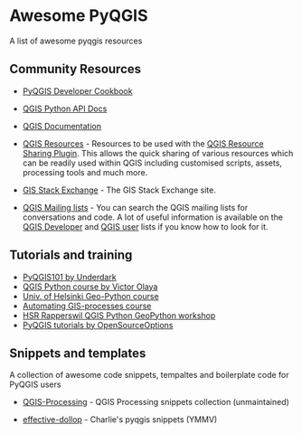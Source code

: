 # Awesome PyQGIS

A list of awesome pyqgis resources

## Community Resources

* [PyQGIS Developer Cookbook](https://docs.qgis.org/3.10/en/docs/pyqgis_developer_cookbook/index.html)

* [QGIS Python API Docs](https://qgis.org/pyqgis/3.0/)

* [QGIS Documentation](https://docs.qgis.org/3.10/en/docs/)

* [QGIS Resources](https://github.com/qgis/QGIS-Resources) - Resources to be used with the [QGIS Resource Sharing Plugin](http://qgis-contribution.github.io/QGIS-ResourceSharing/). This allows the quick sharing of various resources which can be readily used within QGIS including customised scripts, assets, processing tools and much more.

* [GIS Stack Exchange](https://gis.stackexchange.com) - The GIS Stack Exchange site.

* [QGIS Mailing lists](http://osgeo-org.1560.x6.nabble.com) - You can search the QGIS mailing lists for conversations and code. A lot of useful information is available on the [QGIS Developer](http://osgeo-org.1560.x6.nabble.com/QGIS-Developer-f4099106.html) and [QGIS user](http://osgeo-org.1560.x6.nabble.com/QGIS-User-f4125267.html) lists if you know how to look for it.

## Tutorials and training

* [PyQGIS101 by Underdark](https://anitagraser.com/pyqgis-101-introduction-to-qgis-python-programming-for-non-programmers/)
* [QGIS Python course by Victor Olaya](https://github.com/volaya/qgis-python-course)
* [Univ. of Helsinki Geo-Python course](https://geo-python.github.io/)
* [Automating GIS-processes course](https://automating-gis-processes.github.io/site/)
* [HSR Rapperswil QGIS Python GeoPython workshop](https://github.com/geometalab/GeoPythonConf2018-QGIS-Processing-Workshop)
* [PyQGIS tutorials by OpenSourceOptions](https://opensourceoptions.com/python/pyqgis_001_loadingrasters.html)

## Snippets and templates

A collection of awesome code snippets, tempaltes and boilerplate code for PyQGIS users

* [QGIS-Processing](https://github.com/qgis/QGIS-Processing) - QGIS Processing snippets collection (unmaintained)

* [effective-dollop](https://github.com/zacharlie/effective-dollop/tree/main/pyqgis) - Charlie's pyqgis snippets (YMMV)
